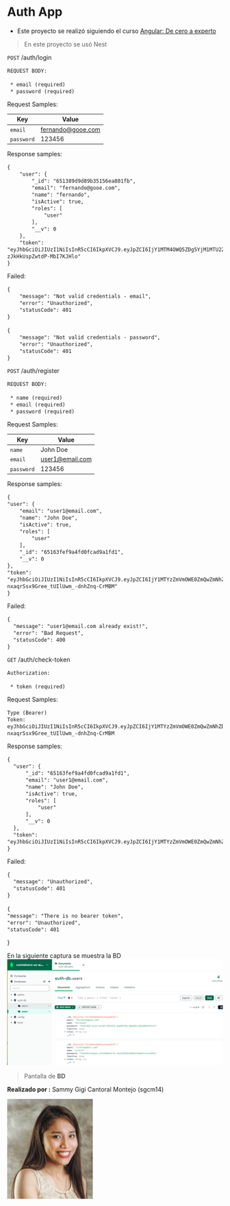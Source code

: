 Auth App
========
- Este proyecto se realizó siguiendo el curso [Angular: De cero a experto](https://www.udemy.com/course/angular-fernando-herrera/# "Angular: De cero a experto") 
> En este proyecto se usó Nest

  `POST` /auth/login

    REQUEST BODY:

     * email (required)
     * password (required)


Request Samples:

| Key           | Value                          |
| ------------- | ------------------------------ |
| `email`       | fernando@gooe.com              |
| `password`    | 123456                         |

Response samples:

    {
        "user": {
            "_id": "651389d9d89b35156ea801fb",
            "email": "fernando@gooe.com",
            "name": "fernando",
            "isActive": true,
            "roles": [
                "user"
            ],
            "__v": 0
        },
        "token": "eyJhbGciOiJIUzI1NiIsInR5cCI6IkpXVCJ9.eyJpZCI6IjY1MTM4OWQ5ZDg5YjM1MTU2ZWE4MDFmYiIsImlhdCI6MTY5NTk1NjI0NSwiZXhwIjoxNjk1OTc3ODQ1fQ.44g0exwFdxcX5TEdX4M-zJkHkUspZwtdP-MbI7KJHlo"
    }

Failed:

    {
        "message": "Not valid credentials - email",
        "error": "Unauthorized",
        "statusCode": 401
    }

    {
        "message": "Not valid credentials - password",
        "error": "Unauthorized",
        "statusCode": 401
    }

  `POST` /auth/register

    REQUEST BODY:

     * name (required)
     * email (required)
     * password (required)


Request Samples:

| Key           | Value                          |
| ------------- | ------------------------------ |
| `name`        | John Doe                       |
| `email`       | user1@email.com              |
| `password`    | 123456                         |

Response samples:

    {
    "user": {
        "email": "user1@email.com",
        "name": "John Doe",
        "isActive": true,
        "roles": [
            "user"
        ],
        "_id": "65163fef9a4fd0fcad9a1fd1",
        "__v": 0
    },
    "token": "eyJhbGciOiJIUzI1NiIsInR5cCI6IkpXVCJ9.eyJpZCI6IjY1MTYzZmVmOWE0ZmQwZmNhZDlhMWZkMSIsImlhdCI6MTY5NTk1Njk3NSwiZXhwIjoxNjk1OTc4NTc1fQ.T3_eV6H-nxaqrSsx9Gree_tUIlUwm_-dnhZnq-CrMBM"
    }

Failed:

    {
      "message": "user1@email.com already exist!",
      "error": "Bad Request",
      "statusCode": 400
    }


`GET` /auth/check-token

    Authorization:

     * token (required)


Request Samples:

    Type (Bearer)
    Token: eyJhbGciOiJIUzI1NiIsInR5cCI6IkpXVCJ9.eyJpZCI6IjY1MTYzZmVmOWE0ZmQwZmNhZDlhMWZkMSIsImlhdCI6MTY5NTk1Njk3NSwiZXhwIjoxNjk1OTc4NTc1fQ.T3_eV6H-nxaqrSsx9Gree_tUIlUwm_-dnhZnq-CrMBM

Response samples:

    {
      "user": {
          "_id": "65163fef9a4fd0fcad9a1fd1",
          "email": "user1@email.com",
          "name": "John Doe",
          "isActive": true,
          "roles": [
              "user"
          ],
          "__v": 0
      },
      "token": "eyJhbGciOiJIUzI1NiIsInR5cCI6IkpXVCJ9.eyJpZCI6IjY1MTYzZmVmOWE0ZmQwZmNhZDlhMWZkMSIsImlhdCI6MTY5NTk1NzU5MiwiZXhwIjoxNjk1OTc5MTkyfQ.YUBJcVIRY3_MlJb4ahhV7_Nu6gLNl18zmU8ADqvICls"
    }

Failed:

    {
      "message": "Unauthorized",
      "statusCode": 401
    }

    {
    "message": "There is no bearer token",
    "error": "Unauthorized",
    "statusCode": 401
}

En la siguiente captura se muestra la BD
![](https://github.com/sgcm14/auth-MEAN/blob/main/src/doc/Pantalla.PNG)
> Pantalla de **BD**


**Realizado por :** Sammy Gigi Cantoral Montejo (sgcm14)

<img src ="https://raw.githubusercontent.com/sgcm14/sgcm14/main/sammy.jpg" width="200">
